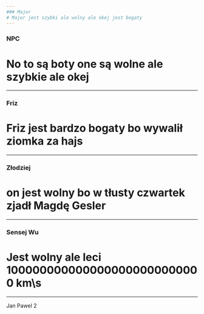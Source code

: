 ```yaml
---
### Major 
# Major jest szybki ale wolny ale okej jest bogaty
---
```

### NPC
# No to są boty one są wolne ale szybkie ale okej
---
### Friz
# Friz jest bardzo bogaty bo wywalił ziomka za hajs
---
### Złodziej 
# on jest wolny bo w tłusty czwartek zjadł Magdę Gesler
---
### Sensej Wu
# Jest wolny ale leci 1000000000000000000000000000 km\s
---

Jan Pawel 2

